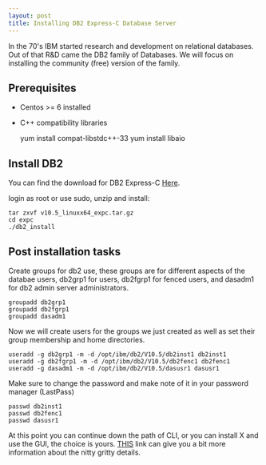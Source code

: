 ```yaml
---
layout: post
title: Installing DB2 Express-C Database Server 
---
```


In the 70's IBM started research and development on relational databases. Out of that R&D came the DB2 family of Databases. We will focus on installing the community (free) version of the family. 

## Prerequisites

* Centos >= 6 installed
* C++ compatibility libraries

    yum install compat-libstdc++-33
    yum install libaio

## Install DB2

You can find the download for DB2 Express-C [Here](http://www-01.ibm.com/software/data/db2/express-c/download.html).

login as root or use sudo, unzip and install:

    tar zxvf v10.5_linuxx64_expc.tar.gz
    cd expc
    ./db2_install

## Post installation tasks

Create groups for db2 use, these groups are for different aspects of the databae users, db2grp1 for users, db2fgrp1 for fenced users, and dasadm1 for db2 admin server administrators.


    groupadd db2grp1
    groupadd db2fgrp1
    groupadd dasadm1

Now we will create users for the groups we just created as well as set their group membership and home directories. 

    useradd -g db2grp1 -m -d /opt/ibm/db2/V10.5/db2inst1 db2inst1
    useradd -g db2fgrp1 -m -d /opt/ibm/db2/V10.5/db2fenc1 db2fenc1
    useradd -g dasadm1 -m -d /opt/ibm/db2/V10.5/dasusr1 dasusr1

Make sure to change the password and make note of it in your password manager (LastPass)

    passwd db2inst1
    passwd db2fenc1
    passwd dasusr1

At this point you can continue down the path of CLI, or you can install X and use the GUI, the choice is yours. 
[THIS](http://www-01.ibm.com/support/knowledgecenter/SSEPGG_10.5.0/com.ibm.db2.luw.qb.server.doc/doc/c0008711.html?lang=en) link can give you a bit more information about the nitty gritty details. 
